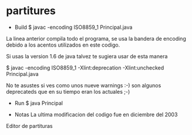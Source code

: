 partitures
==========

- Build
 $ javac -encoding ISO8859_1 Principal.java

La linea anterior compila todo el programa, se usa la bandera
de encoding debido a los acentos utilizados en este codigo.

Si usas la version 1.6 de java talvez te sugiera usar de esta
manera

 $ javac -encoding ISO8859_1 -Xlint:deprecation -Xlint:unchecked Principal.java

No te asustes si ves como unos nueve warnings  :-) son algunos deprecateds que en
su tiempo eran los actuales ;-)

- Run
$ java Principal

- Notas
La ultima modificacion del codigo fue en diciembre del 2003

Editor de partituras

